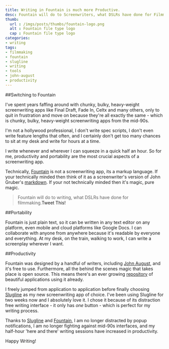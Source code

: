 ```yaml
---
title: Writing in Fountain is much more Productive.
desc: Fountain will do to Screenwriters, what DSLRs have done for Filmmakers. Fountain is built for the modern day writer. It's simple, elegant, and free.
thumb:
  url : /imgs/posts/thumbs/fountain-logo.png
  alt : Fountain file type logo
  cap : Fountain file type logo
categories:
- writing
tags: 
- filmmaking
- fountain
- slugline
- writing
- tools
- john-august
- productivity 
---
```


[1]: http://fountain.io/
[2]: http://daringfireball.net/projects/markdown/
[3]: http://johnaugust.com/about
[4]: http://fountain.io/apps
[5]: http://slugline.co/

##Switching to Fountain 

I've spent years faffing around with chunky, bulky, heavy-weight screenwriting apps like Final Draft, Fade In, Celtx and many others, only to quit in frustration and move on because they're all exactly the same - which is chunky, bulky, heavy-weight screenwriting apps from the mid-90s. 

I'm not a hollywood professional, I don't write spec scripts, I don't even write feature lengths that often, and I certainly don't get too many chances to sit at my desk and write for hours at a time. 

I write whenever and wherever I can squeeze in a quick half an hour. So for me, productivity and portability are the most crucial aspects of a screenwriting app.

Technically, [Fountain][1] is not a screenwriting app, its a markup language. If your technically minded then think of it as a screenwriter's version of John Gruber's [markdown][2]. If your not technically minded then it's magic, pure magic.

>Fountain will do to writing, what DSLRs have done for filmmaking.<a class="social social-tweetable" data-quote="Fountain will do to writing, what DSLRs have done for filmmaking." data-href="https://twitter.com/intent/tweet" data-hashtags="screenwriting,fountain">Tweet This!</a>

##Portability

Fountain is just plain text, so it can be written in any text editor on any platform, even mobile and cloud platforms like Google Docs. I can collaborate with anyone from anywhere because it's readable by everyone and everything. At my desk, on the train, walking to work, I can write a screenplay wherever I want.

##Productivity

Fountain was designed by a handful of writers, including [John August][3], and it's free to use. Furthermore, all the behind the scenes magic that takes place is open source. This means there's an ever growing [repository][4] of beautiful applications using it already. 

I freely jumped from application to application before finally choosing [Slugline][5] as my new screenwriting app of choice. I've been using Slugline for two weeks now and I absolutely love it. I chose it because of its distraction free writing interface - it only has *one* button - which is perfect for my writing process.

Thanks to [Slugline][5] and [Fountain][1], I am no longer distracted by popup notifications, I am no longer fighting against mid-90s interfaces, and my half-hour 'here and there' writing sessions have increased in productivity. 

Happy Writing!
